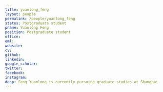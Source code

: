 ```yaml
---
title: yuanlong_feng
layout: people
permalink: /people/yuanlong_feng
status: Postgraduate student
pname: Yuanlong Feng
position: Postgraduate student
office: 
eml: 
website:
cv: 
github:
linkedin:
google_scholar: 
twitter: 
facebook: 
instagram:
desp: Feng Yuanlong is currently pursuing graduate studies at Shanghai University of Traditional Chinese Medicine, where he seamless integrates expertise in Traditional Chinese Medicine with state-of-the-art research in deep learning and bioinformatics. His work is dedicated to bridging modern technology with traditional practices, thereby advancing the frontiers of healthcare innovation.
---
```

